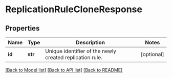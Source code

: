 # ReplicationRuleCloneResponse

## Properties
Name | Type | Description | Notes
------------ | ------------- | ------------- | -------------
**id** | **str** | Unique identifier of the newly created replication rule. | [optional] 

[[Back to Model list]](../README.md#documentation-for-models) [[Back to API list]](../README.md#documentation-for-api-endpoints) [[Back to README]](../README.md)


